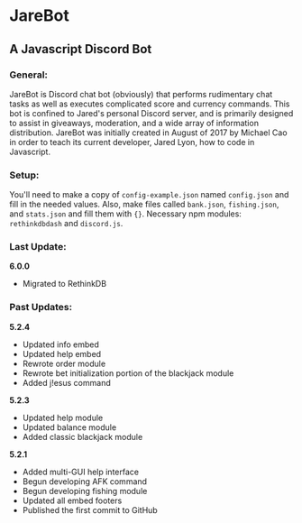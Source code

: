 # JareBot
## A Javascript Discord Bot

### General:
JareBot is Discord chat bot (obviously) that performs rudimentary chat tasks as well as executes complicated score and currency commands. This bot is confined to Jared's personal Discord server, and is primarily designed to assist in giveaways, moderation, and a wide array of information distribution. JareBot was initially created in August of 2017 by Michael Cao in order to teach its current developer, Jared Lyon, how to code in Javascript.

### Setup:
You'll need to make a copy of `config-example.json` named `config.json` and fill in the needed values. Also, make files called `bank.json`, `fishing.json`, and `stats.json` and fill them with `{}`.
Necessary npm modules: `rethinkdbdash` and `discord.js`.

### Last Update:
**6.0.0**
- Migrated to RethinkDB

### Past Updates:
**5.2.4**
- Updated info embed
- Updated help embed
- Rewrote order module
- Rewrote bet initialization portion of the blackjack module
- Added j!esus command

**5.2.3**
- Updated help module
- Updated balance module
- Added classic blackjack module

**5.2.1**
- Added multi-GUI help interface
- Begun developing AFK command
- Begun developing fishing module
- Updated all embed footers
- Published the first commit to GitHub
